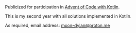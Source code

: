 Publicized for participation in [Advent of Code with Kotlin](https://blog.jetbrains.com/kotlin/2023/11/advent-of-code-2023-with-kotlin/).

This is my second year with all solutions implemented in Kotlin.

As required, email address: [moon-dylan@proton.me](moon-dylan@proton.me)
